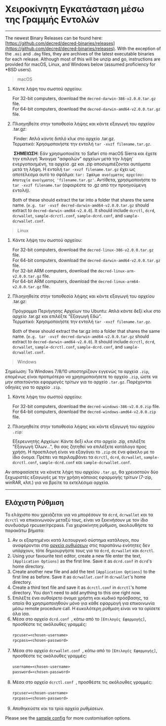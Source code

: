 # Χειροκίνητη Εγκατάσταση μέσω της Γραμμής Εντολών

---

The newest Binary Releases can be found here: [https://github.com/decred/decred-binaries/releases](https://github.com/decred/decred-binaries/releases). With the exception of the `.msi` and `.dmg` files, they are archives of the latest executable binaries for each release. Although most of this will be unzip and go, instructions are provided for macOS, Linux, and Windows below (assumed proficiency for *BSD users).

> macOS

1. Κάντε λήψη του σωστού αρχείου:

    For 32-bit computers, download the `decred-darwin-386-v2.0.0.tar.gz` file. <br />
    For 64-bit computers, download the `decred-darwin-amd64-v2.0.0.tar.gz` file.

2. Πλοηγηθείτε στην τοποθεσία λήψης και κάντε εξαγωγή του αρχείου .tar.gz:

    Finder: Απλά κάντε διπλό κλικ στο αρχείο .tar.gz. <br />
   Τερματικό: Χρησιμοποιήστε την εντολή `tar -xvzf filename.tar.gz`.

    **ΣΗΜΕΙΩΣΗ**: Εάν χρησιμοποιείτε το Safari στο macOS Sierra και έχετε την επιλογή 'Άνοιγμα "ασφαλών" αρχείων μετά την λήψη' ενεργοποιημένη, τα αρχεία .gz και .zip αποσυμπιέζονται αυτόματα μετά τη λήψη. Η εντολή `tar -xvzf filename.tar.gz` έχει ως αποτέλεσμα αυτό το σφάλμα: `tar: Σφάλμα ανοίγματος αρχείου: Αποτυχία ανοίγματος 'filename.tar.gz'`. Αντίθετα, χρησιμοποιήστε το `tar -xvzf filename.tar` (αφαιρέστε το .gz από την προηγούμενη εντολή).
    
    Both of these should extract the tar into a folder that shares the same name. (`e.g. tar -xvzf decred-darwin-amd64-v2.0.0.tar.gz` should extract to `decred-darwin-amd64-v2.0.0`). It should include `dcrctl`, `dcrd`, `dcrwallet`, `sample-dcrctl.conf`, `sample-dcrd.conf`, and `sample-dcrwallet.conf`.


> Linux

1. Κάντε λήψη του σωστού αρχείου:

    For 32-bit computers, download the `decred-linux-386-v2.0.0.tar.gz` file. <br />
    For 64-bit computers, download the `decred-darwin-amd64-v2.0.0.tar.gz` file. <br />
    For 32-bit ARM computers, download the `decred-linux-arm-v2.0.0.tar.gz` file. <br />
    For 64-bit ARM computers, download the `decred-linux-arm64-v2.0.0.tar.gz` file.

2. Πλοηγηθείτε στην τοποθεσία λήψης και κάντε εξαγωγή του αρχείου .tar.gz:

    Πρόγραμμα Περιήγησης Αρχείων του Ubuntu: Απλά κάντε δεξί κλικ στο αρχείο .tar.gz και επιλέξτε "Εξαγωγή Εδώ". <br />
   Τερματικό: Χρησιμοποιήστε την εντολή `tar -xvzf filename.tar.gz`.
    
    Both of these should extract the tar.gz into a folder that shares the same name. (`e.g. tar -xvzf decred-darwin-amd64-v2.0.0.tar.gz` should extract to `decred-darwin-amd64-v2.0.0`). It should include `dcrctl`, `dcrd`, `dcrwallet`, `sample-dcrctl.conf`, `sample-dcrd.conf`, and `sample-dcrwallet.conf`.

> Windows

Σημείωση: Τα Windows 7/8/10 υποστηρίζουν εγγενώς τα αρχεία `.zip`, επομένως είναι προτιμότερο να χρησιμοποιήσετε το αρχείο `.zip`, ώστε να μην απαιτούνται εφαρμογές τρίτων για το αρχείο `.tar.gz`. Παρέχονται οδηγίες για το αρχείο `.zip`.

1. Κάντε λήψη του σωστού αρχείου:

    For 32-bit computers, download the `decred-windows-386-v2.0.0.zip` file. <br />
    For 64-bit computers, download the `decred-windows-amd64-v2.0.0.zip` file.

2. Πλοηγηθείτε στην τοποθεσία λήψης και κάντε εξαγωγή του αρχείου `.zip`:

   Εξερευνητής Αρχείων: Κάντε δεξί κλικ στο αρχείο .zip, επιλέξτε "Εξαγωγή Όλων...", θα σας ζητηθεί να επιλέξετε κατάλογο προς χρήση. Η προεπιλογή είναι να εξαγάγει το `.zip` σε ένα φάκελο με το ίδιο όνομα. Πρέπει να περιλαμβάνει τα `dcrctl`, `dcrd`, `dcrwallet`, `sample-dcrctl.conf`, `sample-dcrd.conf` και `sample-dcrwallet.conf`.

Αν αποφασίσετε να κάνετε λήψη του αρχείου `.tar.gz`, θα χρειαστούν δύο ξεχωριστές εξαγωγές με την χρήση κάποιας εφαρμογής τρίτων (7-zip, winRAR, κλπ.) για να βρείτε τα εκτελέσιμα αρχεία.

---

## Ελάχιστη Ρύθμιση

Το ελάχιστο που χρειάζεται για να μπορέσουν τα `dcrd`, `dcrwallet` και τα `dcrctl` να επικοινωνούν μεταξύ τους, είναι να ξεκινήσουν με τον ίδιο συνδυασμό rpcuser/rpcpass. Για χειροκίνητη ρύθμιση, ακολουθήστε τα παρακάτω βήματα:

1. Αν οι εξαρτημένοι κατά λειτουργικό σύστημα κατάλογοι, που αναφέρονται στα [αρχεία ρυθμίσεων](#configuration-file-locations) στις παραπάνω ενότητες δεν υπάρχουν, τότε δημιουργήστε τους για τα `dcrd`, `dcrwallet` και `dcrctl`.
2. Using your favourite text editor, create a new file enter the text, `[Application Options]` as the first line. Save it as `dcrd.conf` in `dcrd`'s home directory.
3. Create another new file and add the text `[Application Options]` to the first line as before. Save it as `dcrwallet.conf` in `dcrwallet`'s home directory.
4. Create a third text file and save it as `dcrctl.conf` in `dcrctl`'s home directory. You don't need to add anything to this one right now.
5. Επιλέξτε ένα αυθαίρετο όνομα χρήστη και κωδικό πρόσβασης, τα οποία θα χρησιμοποιηθούν μόνο για κάθε εφαρμογή για επικοινωνία μέσω remote procedure call. Η ευκολότερη ρύθμιση είναι να τα ορίσετε όλα ίσα.
6. Μέσα στο αρχείο `dcrd.conf `, κάτω από το `[Επιλογές Εφαρμογής]`, προσθέστε τις ακόλουθες γραμμές:<br /><br />
        `rpcuser=<chosen-username>`<br />
        `rpcpass=<chosen-password>`<br /><br />
7. Μέσα στο αρχείο `dcrwallet.conf `, κάτω από το `[Επιλογές Εφαρμογής]`, προσθέστε τις ακόλουθες γραμμές:<br /><br />
        `username=<chosen-username>`<br />
        `password=<chosen-password>`<br /><br />
8. Μέσα στο αρχείο `dcrctl.conf `, προσθέστε τις ακόλουθες γραμμές:<br /><br />
        `rpcuser=<chosen-username>`<br />
        `rpcpass=<chosen-password>`<br /><br />
9. Αποθηκεύστε και τα τρία αρχεία ρυθμίσεων.

Please see the [sample config](https://github.com/decred/dcrd/blob/master/sampleconfig/sampleconfig.go#L8-L352) for more customisation options.